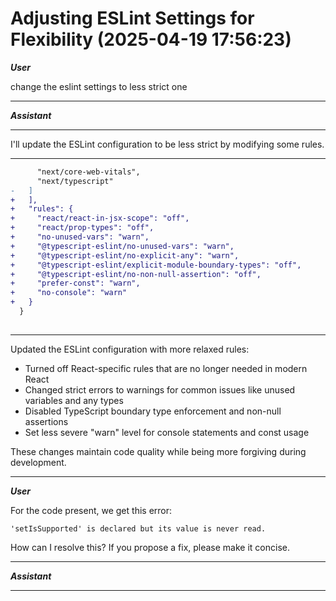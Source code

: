 <!-- Generated by SpecStory -->

# Adjusting ESLint Settings for Flexibility (2025-04-19 17:56:23)

_**User**_

change the eslint settings to less strict one

---

_**Assistant**_



---

I'll update the ESLint configuration to be less strict by modifying some rules.

---

```diff
      "next/core-web-vitals",
      "next/typescript"
-   ]
+   ],
+   "rules": {
+     "react/react-in-jsx-scope": "off",
+     "react/prop-types": "off",
+     "no-unused-vars": "warn",
+     "@typescript-eslint/no-unused-vars": "warn",
+     "@typescript-eslint/no-explicit-any": "warn",
+     "@typescript-eslint/explicit-module-boundary-types": "off",
+     "@typescript-eslint/no-non-null-assertion": "off",
+     "prefer-const": "warn",
+     "no-console": "warn"
+   }
  }
  
```

---

Updated the ESLint configuration with more relaxed rules:

- Turned off React-specific rules that are no longer needed in modern React
- Changed strict errors to warnings for common issues like unused variables and any types
- Disabled TypeScript boundary type enforcement and non-null assertions
- Set less severe "warn" level for console statements and const usage

These changes maintain code quality while being more forgiving during development.

---

_**User**_

For the code present, we get this error:
```
'setIsSupported' is declared but its value is never read.
```
How can I resolve this? If you propose a fix, please make it concise.

---

_**Assistant**_



---

